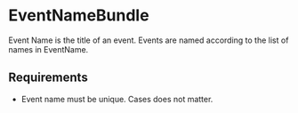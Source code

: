 EventNameBundle
===================

Event Name is the title of an event. Events are named according to the list of names in EventName.

## Requirements
* Event name must be unique. Cases does not matter. 


